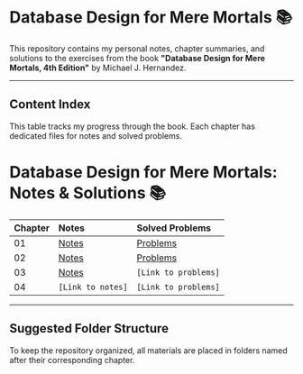 # Database Design for Mere Mortals 📚

This repository contains my personal notes, chapter summaries, and solutions to the exercises from the book **"Database Design for Mere Mortals, 4th Edition"** by Michael J. Hernandez.

---

## Content Index

This table tracks my progress through the book. Each chapter has dedicated files for notes and solved problems.

# Database Design for Mere Mortals: Notes & Solutions 📚

| Chapter | Notes | Solved Problems |
| :--- | :--- | :--- |
| 01 | [Notes](./Chapter_01_What_Is_a_Database/notes.md) | [Problems](./Chapter_01_What_Is_a_Database/solved_problems.md) |
| 02 | [Notes](./Chapter_02_The_Relational_Model/notes.md) | [Problems](./Chapter_02_The_Relational_Model/solved_problems.md) |
| 03 | [Notes](./Chapter_03_The_Design_Process/notes.md) | `[Link to problems]` |
| 04 | `[Link to notes]` | `[Link to problems]` |

---

## Suggested Folder Structure

To keep the repository organized, all materials are placed in folders named after their corresponding chapter.
